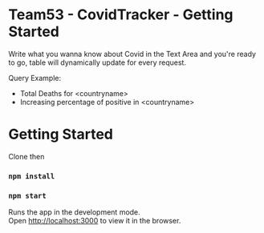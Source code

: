 # Team53 - CovidTracker - Getting Started 

Write what you wanna know about Covid in the Text Area and you're ready to go,
table will dynamically update for every request.

Query Example:

- Total Deaths for \<countryname\>
- Increasing percentage of positive in \<countryname\>

# Getting Started 

Clone then

### `npm install`

### `npm start`

Runs the app in the development mode.\
Open [http://localhost:3000](http://localhost:3000) to view it in the browser.


